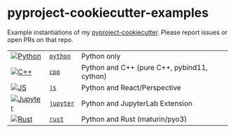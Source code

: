 # pyproject-cookiecutter-examples

Example instantiations of my [pyproject-cookiecutter](https://github.com/python-project-templates/pyproject-cookiecutter). Please report issues or open PRs on that repo.

| | | |
|:--|:--|:--|
[![Python](https://github.com/python-project-templates/pyproject-cookiecutter-example/workflows/Build%20Status/badge.svg?branch=python)](https://github.com/python-project-templates/pyproject-cookiecutter-example/actions?query=workflow%3A%22Build+Status%22) | [`python`](https://github.com/python-project-templates/pyproject-cookiecutter-example/tree/python) | Python only |
[![C++](https://github.com/python-project-templates/pyproject-cookiecutter-example/workflows/Build%20Status/badge.svg?branch=cpp)](https://github.com/python-project-templates/pyproject-cookiecutter-example/actions?query=workflow%3A%22Build+Status%22) | [`cpp`](https://github.com/python-project-templates/pyproject-cookiecutter-example/tree/cpp) | Python and C++ (pure C++, pybind11, cython) |
[![JS](https://github.com/python-project-templates/pyproject-cookiecutter-example/workflows/Build%20Status/badge.svg?branch=js)](https://github.com/python-project-templates/pyproject-cookiecutter-example/actions?query=workflow%3A%22Build+Status%22) | [`js`](https://github.com/python-project-templates/pyproject-cookiecutter-example/tree/js) | Python and React/Perspective |
[![Jupyter](https://github.com/python-project-templates/pyproject-cookiecutter-example/workflows/Build%20Status/badge.svg?branch=jupyter)](https://github.com/python-project-templates/pyproject-cookiecutter-example/actions?query=workflow%3A%22Build+Status%22) | [`jupyter`](https://github.com/python-project-templates/pyproject-cookiecutter-example/tree/jupyter) | Python and JupyterLab Extension |
[![Rust](https://github.com/python-project-templates/pyproject-cookiecutter-example/workflows/Build%20Status/badge.svg?branch=rust)](https://github.com/python-project-templates/pyproject-cookiecutter-example/actions?query=workflow%3A%22Build+Status%22) | [`rust`](https://github.com/python-project-templates/pyproject-cookiecutter-example/tree/rust) | Python and Rust (maturin/pyo3) |

